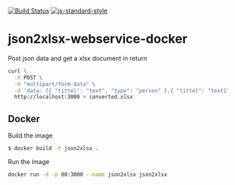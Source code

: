 [![Build Status](https://travis-ci.org/telemark/json2xlsx-webservice-docker.svg?branch=master)](https://travis-ci.org/telemark/json2xlsx-webservice-docker)
[![js-standard-style](https://img.shields.io/badge/code%20style-standard-brightgreen.svg?style=flat)](https://github.com/feross/standard)
# json2xlsx-webservice-docker
Post json data and get a xlsx document in return

```sh
curl \
  -X POST \
  -H "multipart/form-data" \
  -d 'data: [{ "tittel": "text", "type": "person" },{ "tittel": "text1", "type": "person2" }]' \
  http://localhost:3000 > converted.xlsx
```

## Docker

Build the image

```sh
$ docker build -t json2xlsx .
```

Run the image

```sh
docker run -d -p 80:3000 --name json2xlsx json2xlsx
```
